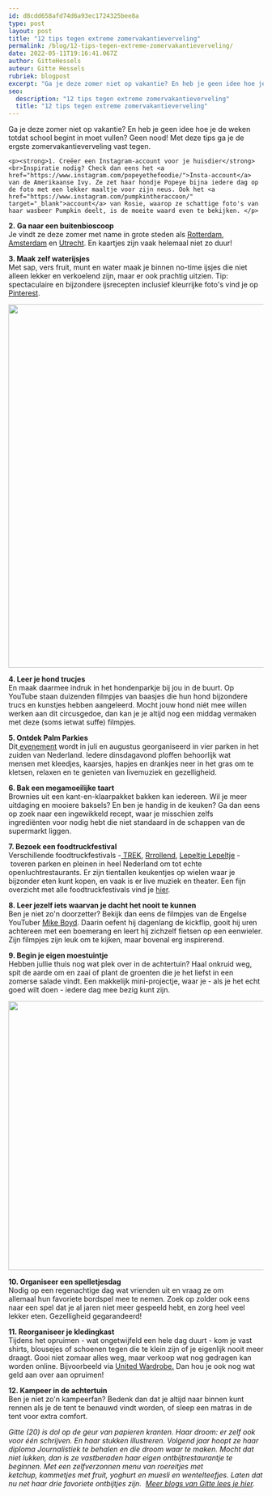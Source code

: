 ```yaml
---
id: d8cdd658afd74d6a93ec1724325bee8a
type: post
layout: post
title: "12 tips tegen extreme zomervakantieverveling"
permalink: /blog/12-tips-tegen-extreme-zomervakantieverveling/
date: 2022-05-11T19:16:41.067Z
author: GitteHessels
auteur: Gitte Hessels
rubriek: blogpost
excerpt: "Ga je deze zomer niet op vakantie? En heb je geen idee hoe je de weken totdat school begint in moet vullen? Geen nood! Met deze tips ga je de ergste zomervakantieverveling vast tegen.  "
seo:
  description: "12 tips tegen extreme zomervakantieverveling"
  title: "12 tips tegen extreme zomervakantieverveling"
---
```

Ga je deze zomer niet op vakantie? En heb je geen idee hoe je de weken totdat school begint in moet vullen? Geen nood! Met deze tips ga je de ergste zomervakantieverveling vast tegen.  

    <p><strong>1. Creëer een Instagram-account voor je huisdier</strong><br>Inspiratie nodig? Check dan eens het <a href="https://www.instagram.com/popeyethefoodie/">Insta-account</a> van de Amerikaanse Ivy. Ze zet haar hondje Popeye bijna iedere dag op de foto met een lekker maaltje voor zijn neus. Ook het <a href="https://www.instagram.com/pumpkintheraccoon/" target="_blank">account</a> van Rosie, waarop ze schattige foto's van haar wasbeer Pumpkin deelt, is de moeite waard even te bekijken. </p>
<p><strong>2. Ga naar een buitenbioscoop </strong><br>Je vindt ze deze zomer met name in grote steden als <a href="http://pleinbioscooprotterdam.nl/" target="_blank">Rotterdam</a>, <a href="http://www.pllek.nl/" target="_blank">Amsterdam</a> en <a href="https://www.plukdenacht.nl/" target="_blank">Utrecht</a>. En kaartjes zijn vaak helemaal niet zo duur! </p>
<p><strong>3. Maak zelf waterijsjes</strong><br>Met sap, vers fruit, munt en water maak je binnen no-time ijsjes die niet alleen lekker en verkoelend zijn, maar er ook prachtig uitzien. Tip: spectaculaire en bijzondere ijsrecepten inclusief kleurrijke foto's vind je op <a href="https://www.pinterest.com/" target="_blank">Pinterest</a>. </p>
<p><div class="media media-element-container media-default"><div id="file-418450" class="file file-image file-image-jpeg">

        
  
  <div class="content">
    <img title="Foto: Instagram / inthemomentmag" height="718" width="1080" class="media-element file-default" data-delta="1" src="/sites/default/files/20213903_1864262197226346_8815471467970953216_n.jpg" alt="">  </div>

  
</div>
</div>
<p><strong>4. Leer je hond trucjes </strong><br>En maak daarmee indruk in het hondenparkje bij jou in de buurt. Op YouTube staan duizenden filmpjes van baasjes die hun hond bijzondere trucs en kunstjes hebben aangeleerd. Mocht jouw hond niét mee willen werken aan dit circusgedoe, dan kan je je altijd nog een middag vermaken met deze (soms ietwat suffe) filmpjes.</p>
<p><strong>5. Ontdek Palm Parkies </strong><br>Dit<a href="http://palmparkies.nl/" target="_blank"> evenement</a> wordt in juli en augustus georganiseerd in vier parken in het zuiden van Nederland. Iedere dinsdagavond ploffen behoorlijk wat mensen met kleedjes, kaarsjes, hapjes en drankjes neer in het gras om te kletsen, relaxen en te genieten van livemuziek en gezelligheid. </p>
<p><strong>6. Bak een megamoeilijke taart</strong><br>Brownies uit een kant-en-klaarpakket bakken kan iedereen. Wil je meer uitdaging en mooiere baksels? En ben je handig in de keuken? Ga dan eens op zoek naar een ingewikkeld recept, waar je misschien zelfs ingrediënten voor nodig hebt die niet standaard in de schappen van de supermarkt liggen. </p>
<p><strong>7. Bezoek een foodtruckfestival</strong><br>Verschillende foodtruckfestivals -<a href="http://www.festival-trek.nl/" target="_blank"> TREK</a>, <a href="https://rrrollend.nl/">Rrrollend</a>, <a href="http://lepeltje-lepeltje.com/" target="_blank">Lepeltje Lepeltje</a> - toveren parken<b> </b>en pleinen<b> </b>in heel Nederland om tot echte openluchtrestaurants. Er zijn tientallen keukentjes op wielen waar je bijzonder eten kunt kopen, en vaak is er live muziek en theater. Een fijn overzicht met alle foodtruckfestivals vind je <a href="http://degenietendefoodie.nl/2017/compleet-overzicht-food-festivals-2017/" target="_blank">hier</a>. </p>
<p><strong>8. Leer jezelf iets waarvan je dacht het nooit te kunnen</strong><br>Ben je niet zo'n doorzetter? Bekijk dan eens de filmpjes van de Engelse YouTuber <a href="https://www.youtube.com/user/microboyd/" target="_blank">Mike Boyd</a>. Daarin oefent hij dagenlang de kickflip, gooit hij uren achtereen met een boemerang en leert hij zichzelf fietsen op een eenwieler. Zijn filmpjes zijn leuk om te kijken, maar bovenal erg inspirerend. </p>
<p><strong>9. Begin je eigen moestuintje</strong><br>Hebben jullie thuis nog wat plek over in de achtertuin? Haal onkruid weg, spit de aarde om en zaai of plant de groenten die je het liefst in een zomerse salade vindt. Een makkelijk mini-projectje, waar je - als je het echt goed wilt doen - iedere dag mee bezig kunt zijn. </p>
<p><div class="media media-element-container media-default"><div id="file-418451" class="file file-image file-image-jpeg">

        
  
  <div class="content">
    <img title="Foto: Pexels" height="532" width="800" class="media-element file-default" data-delta="1" src="/sites/default/files/pexels-photo-522810%20%281%29.jpeg" alt="">  </div>

  
</div>
</div>
<p><strong>10. Organiseer een spelletjesdag</strong><br>Nodig op een regenachtige dag wat vrienden uit en vraag ze om allemaal hun favoriete bordspel mee te nemen. Zoek op zolder ook eens naar een spel dat je al jaren niet meer gespeeld hebt, en zorg heel veel lekker eten. Gezelligheid gegarandeerd! </p>
<p><strong>11. Reorganiseer je kledingkast</strong><br>Tijdens het opruimen - wat ongetwijfeld een hele dag duurt - kom je vast shirts, blousejes of schoenen tegen die te klein zijn of je eigenlijk nooit meer draagt. Gooi niet zomaar alles weg, maar verkoop wat nog gedragen kan worden online. Bijvoorbeeld via <a href="https://unitedwardrobe.com/" target="_blank">United Wardrobe.</a> Dan hou je ook nog wat geld aan over aan opruimen!</p>
<p><strong>12. Kampeer in de achtertuin</strong><br>Ben je niet zo'n kampeerfan? Bedenk dan dat je altijd naar binnen kunt rennen als je de tent te benauwd vindt worden, of sleep een matras in de tent voor extra comfort. </p>
<p><em>Gitte (20) is dol op de geur van papieren kranten. Haar droom: er zelf ook voor één schrijven. En haar stukken illustreren. Volgend jaar hoopt ze haar diploma Journalistiek te behalen en die droom waar te maken. Mocht dat niet lukken, dan is ze vastberaden haar eigen ontbijtrestaurantje te beginnen. Met een zelfverzonnen menu van roereitjes met ketchup, kommetjes met fruit, yoghurt en muesli en wentelteefjes. Laten dat nu net haar drie favoriete ontbijtjes zijn.  </em><a href="/users/gitte-hessels"><em>Meer blogs van Gitte lees je hier</em></a><em>.</em></p>  
